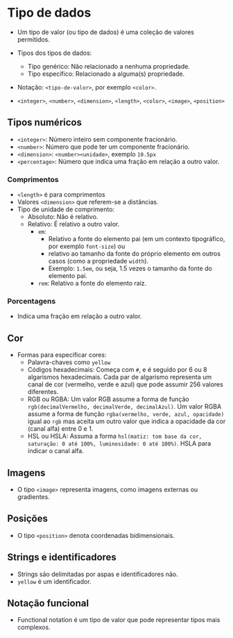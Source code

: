 # Tipo de dados

- Um tipo de valor (ou tipo de dados) é uma coleção de valores permitidos.
- Tipos dos tipos de dados:
  - Tipo genérico: Não relacionado a nenhuma propriedade.
  - Tipo específico: Relacionado a alguma(s) propriedade.

- Notação: `<tipo-de-valor>`, por exemplo `<color>`.
- `<integer>`, `<number>`, `<dimension>`, `<length>`, `<color>`, `<image>`, `<position>`

## Tipos numéricos

- `<integer>`: Número inteiro sem componente fracionário.
- `<number>`: Número que pode ter um componente fracionário.
- `<dimension>`: `<number><unidade>`, exemplo `10.5px`
- `<percentage>`: Número que indica uma fração em relação a outro valor.

### Comprimentos

- `<length>` é para comprimentos
- Valores `<dimension>` que referem-se a distâncias.
- Tipo de unidade de comprimento:
  - Absoluto: Não é relativo.
  - Relativo: É relativo a outro valor.
    - `em`:
      - Relativo a fonte do elemento pai (em um contexto tipográfico, por exemplo `font-size`) ou
      - relativo ao tamanho da fonte do próprio elemento em outros casos (como a propriedade `width`).
      -  Exemplo: `1.5em`, ou seja, 1.5 vezes o tamanho da fonte do elemento pai.
    - `rem`: Relativo a fonte do elemento raiz.

### Porcentagens

- Indica uma fração em relação a outro valor.

## Cor

- Formas para especificar cores:
  - Palavra-chaves como `yellow`
  - Códigos hexadecimais: Começa com `#`, e é seguido por 6 ou 8 algarismos hexadecimais. Cada par de algarismo representa um canal de cor (vermelho, verde e azul) que pode assumir 256 valores diferentes.
  - RGB ou RGBA: Um valor RGB assume a forma de função `rgb(decimalVermelho, decimalVerde, decimalAzul)`. Um valor RGBA assume a forma de função `rgba(vermelho, verde, azul, opacidade)` igual ao `rgb` mas aceita um outro valor que indica a opacidade da cor (canal alfa) entre 0 e 1.
  - HSL ou HSLA: Assuma a forma `hsl(matiz: tom base da cor, saturação: 0 até 100%, luminosidade: 0 até 100%)`. HSLA para indicar o canal alfa.

## Imagens

- O tipo `<image>` representa imagens, como imagens externas ou gradientes.

## Posições

- O tipo `<position>` denota coordenadas bidimensionais.

## Strings e identificadores

- Strings são delimitadas por aspas e identificadores não.
- `yellow` é um identificador.

## Notação funcional

- Functional notation é um tipo de valor que pode representar tipos mais complexos.